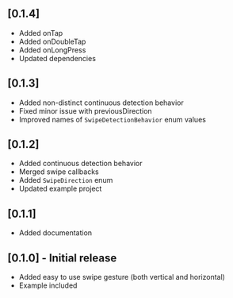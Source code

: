 ## [0.1.4]

* Added onTap
* Added onDoubleTap
* Added onLongPress
* Updated dependencies

## [0.1.3]

* Added non-distinct continuous detection behavior
* Fixed minor issue with previousDirection
* Improved names of `SwipeDetectionBehavior` enum values

## [0.1.2]

* Added continuous detection behavior
* Merged swipe callbacks
* Added `SwipeDirection` enum
* Updated example project

## [0.1.1]

* Added documentation

## [0.1.0] - Initial release

* Added easy to use swipe gesture (both vertical and horizontal)
* Example included
